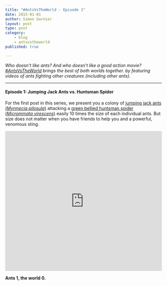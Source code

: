 ```yaml
---
title: "#AntsVsTheWorld - Episode 1"
date: 2015-01-01
author: Simon Garnier
layout: post
type: post
category: 
    - blog
    - antsvstheworld
published: true

---
```


*Who doesn't like ants? And who doesn't like a good action movie? [\#AntsVsTheWorld](/category/antsvstheworld/) brings the best of both worlds together. by featuring videos of ants fighting other creatures (including other ants).*

---

#### Episode 1: Jumping Jack Ants vs. Huntsman Spider

For the first post in this series, we present you a colony of [jumping jack ants (*Myrmecia pilosula*)](http://en.wikipedia.org/wiki/Jack_jumper_ant) attacking a [green bellied huntsman spider (*Micrommata virescens*)](http://en.wikipedia.org/wiki/Micrommata_virescens) easily 10 times the size of each individual ants. But size does not matter when you have friends to help you and a powerful, venomous sting. <!-- more -->

<iframe width="100%" height="450" src="https://www.youtube.com/embed/kAggi3eqYhg" frameborder="0" allowfullscreen></iframe>

<br>

**Ants 1, the world 0.**